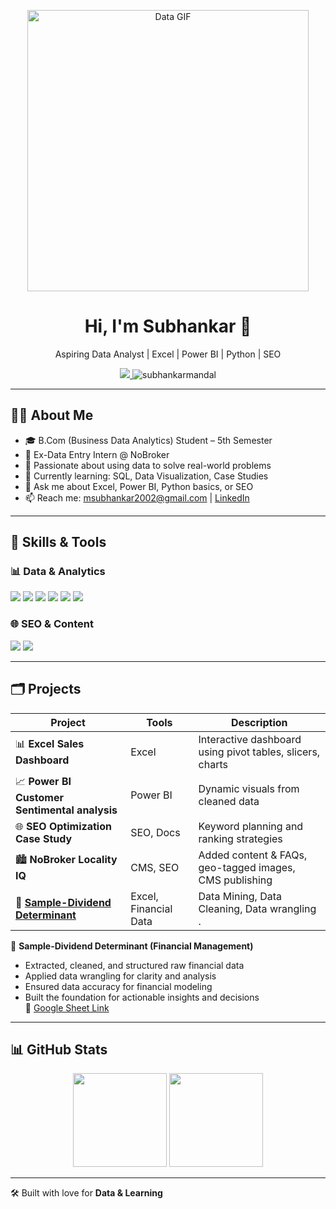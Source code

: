 <!-- Banner GIF -->
<p align="center">
  <img src="https://media.giphy.com/media/qgQUggAC3Pfv687qPC/giphy.gif" width="450" alt="Data GIF">
</p>

<h1 align="center">Hi, I'm Subhankar 👋</h1>
<p align="center">
  Aspiring Data Analyst | Excel | Power BI | Python | SEO  
</p>

<p align="center">
  <a href="https://www.linkedin.com/in/subhankarmandal">
    <img src="https://img.shields.io/badge/LinkedIn-Subhankar-blue?style=flat&logo=linkedin">
  </a>
  <img src="https://komarev.com/ghpvc/?username=subhankarmandal&label=Profile%20Views&color=0e75b6&style=flat" alt="subhankarmandal" />
</p>

---

## 🧑‍🎓 About Me
- 🎓 B.Com (Business Data Analytics) Student – 5th Semester  
- 💼 Ex-Data Entry Intern @ NoBroker  
- 🧠 Passionate about using data to solve real-world problems  
- 🌱 Currently learning: SQL, Data Visualization, Case Studies  
- 💬 Ask me about Excel, Power BI, Python basics, or SEO  
- 📫 Reach me: msubhankar2002@gmail.com | [LinkedIn](https://www.linkedin.com/in/subhankarmandal)

---

## 💼 Skills & Tools

### 📊 Data & Analytics
<p>
  <img src="https://img.shields.io/badge/Excel-217346?style=flat&logo=microsoft-excel&logoColor=white" />
  <img src="https://img.shields.io/badge/Power%20BI-F2C811?style=flat&logo=powerbi&logoColor=black" />
  <img src="https://img.shields.io/badge/Python-3776AB?style=flat&logo=python&logoColor=white" />
  <img src="https://img.shields.io/badge/Pandas-150458?style=flat&logo=pandas&logoColor=white" />
  <img src="https://img.shields.io/badge/Matplotlib-11557C?style=flat&logo=plotly&logoColor=white" />
  <img src="https://img.shields.io/badge/Tableau-E97627?style=flat&logo=tableau&logoColor=white" />
</p>

### 🌐 SEO & Content
<p>
  <img src="https://img.shields.io/badge/SEO-4285F4?style=flat&logo=google&logoColor=white" />
  <img src="https://img.shields.io/badge/Content%20Writing-FF5722?style=flat&logo=notion&logoColor=white" />
</p>

---

## 🗂️ Projects

| Project | Tools | Description |
|--------|--------|-------------|
| 📊 **Excel Sales Dashboard** | Excel | Interactive dashboard using pivot tables, slicers, charts |
| 📈 **Power BI Customer Sentimental analysis** | Power BI | Dynamic visuals from cleaned data |
| 🌐 **SEO Optimization Case Study** | SEO, Docs | Keyword planning and ranking strategies |
| 🏙️ **NoBroker Locality IQ** | CMS, SEO | Added content & FAQs, geo-tagged images, CMS publishing |
| 💼 [**Sample-Dividend Determinant**](https://docs.google.com/spreadsheets/d/1NjNwX8epZxv9SX4-phx255zpe6bhRbB8/edit?usp=sharing) | Excel, Financial Data | Data Mining, Data Cleaning, Data wrangling . |


📌 **Sample-Dividend Determinant (Financial Management)**
- Extracted, cleaned, and structured raw financial data
- Applied data wrangling for clarity and analysis
- Ensured data accuracy for financial modeling
- Built the foundation for actionable insights and decisions  
🔗 [Google Sheet Link](https://docs.google.com/spreadsheets/d/1NjNwX8epZxv9SX4-phx255zpe6bhRbB8/edit?usp=sharing)


---

## 📊 GitHub Stats
<p align="center">
  <img src="https://github-readme-stats.vercel.app/api?username=subhankarmandal&show_icons=true&theme=tokyonight" height="150" />
  <img src="https://github-readme-stats.vercel.app/api/top-langs/?username=subhankarmandal&layout=compact&theme=tokyonight" height="150" />
</p>

---


🛠 Built with love for **Data & Learning**

